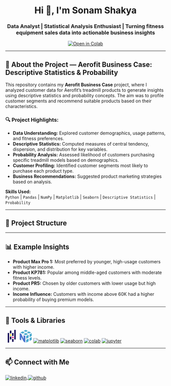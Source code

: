 <h1 align="center">Hi 👋, I'm Sonam Shakya</h1>
<h3 align="center">Data Analyst | Statistical Analysis Enthusiast | Turning fitness equipment sales data into actionable business insights</h3>

<p align="center">
  <a href="https://colab.research.google.com/drive/11PDc2ZMpvrHq0pV70QWuxYbCkO_zfuXj" target="_blank">
    <img src="https://colab.research.google.com/assets/colab-badge.svg" alt="Open in Colab"/>
  </a>
</p>

---

## 🚀 About the Project — Aerofit Business Case: Descriptive Statistics & Probability
This repository contains my **Aerofit Business Case** project, where I analyzed customer data for Aerofit’s treadmill products to generate insights using descriptive statistics and probability concepts. The aim was to profile customer segments and recommend suitable products based on their characteristics.

### 🔍 Project Highlights:
- **Data Understanding:** Explored customer demographics, usage patterns, and fitness preferences.
- **Descriptive Statistics:** Computed measures of central tendency, dispersion, and distribution for key variables.
- **Probability Analysis:** Assessed likelihood of customers purchasing specific treadmill models based on demographics.
- **Customer Profiling:** Identified customer segments most likely to purchase each product type.
- **Business Recommendations:** Suggested product marketing strategies based on analysis.

**Skills Used:**  
`Python` | `Pandas` | `NumPy` | `Matplotlib` | `Seaborn` | `Descriptive Statistics` | `Probability`

---

## 📂 Project Structure

---

## 📊 Example Insights
- **Product Max Pro 1:** Most preferred by younger, high-usage customers with higher income.
- **Product KP781:** Popular among middle-aged customers with moderate fitness levels.
- **Product PR5:** Chosen by older customers with lower usage but high income.
- **Income Influence:** Customers with income above 60K had a higher probability of buying premium models.

---

## 🔧 Tools & Libraries
<p align="left">
<a href="https://pandas.pydata.org/"><img src="https://raw.githubusercontent.com/devicons/devicon/master/icons/pandas/pandas-original.svg" alt="pandas" width="40" height="40"/></a>
<a href="https://numpy.org/"><img src="https://raw.githubusercontent.com/devicons/devicon/master/icons/numpy/numpy-original.svg" alt="numpy" width="40" height="40"/></a>
<a href="https://matplotlib.org/"><img src="https://upload.wikimedia.org/wikipedia/commons/8/84/Matplotlib_icon.svg" alt="matplotlib" width="40" height="40"/></a>
<a href="https://seaborn.pydata.org/"><img src="https://seaborn.pydata.org/_images/logo-mark-lightbg.svg" alt="seaborn" width="40" height="40"/></a>
<a href="https://colab.research.google.com/"><img src="https://colab.research.google.com/img/colab_favicon_256px.png" alt="colab" width="40" height="40"/></a>
<a href="https://jupyter.org/"><img src="https://upload.wikimedia.org/wikipedia/commons/3/38/Jupyter_logo.svg" alt="jupyter" width="40" height="40"/></a>
</p>

---

## 📫 Connect with Me
<p align="left">
<a href="https://linkedin.com/in/sonam-shakya" target="blank">
    <img align="center" src="https://raw.githubusercontent.com/rahuldkjain/github-profile-readme-generator/master/src/images/icons/Social/linked-in-alt.svg" alt="linkedin" height="30" width="40" />
</a>
<a href="https://github.com/SonamShakya19/Aerofit-Business-Case" target="blank">
    <img align="center" src="https://raw.githubusercontent.com/rahuldkjain/github-profile-readme-generator/master/src/images/icons/Social/github.svg" alt="github" height="30" width="40" />
</a>
</p>


